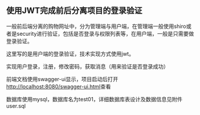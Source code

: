 ## 使用JWT完成前后分离项目的登录验证

一般前后端分离的购物网址中，分为管理端与用户端，在管理端一般使用shiro或者是security进行验证，包括是否登录与权限列表等，在用户端，一般是只需要做登录验证。

这里写的是用户端的登录验证，技术实现方式使用jwt。

实现用户登录，注册，修改密码，获取消息（用来验证是否登录成功）

前端文档使用swagger-ui显示，项目启动后打开[http://localhost:8080/swagger-ui.html](http://localhost:8080/swagger-ui.html)查看

数据库使用mysql，数据库名为test01，详细数据库表设计及数据信息见附件user.sql